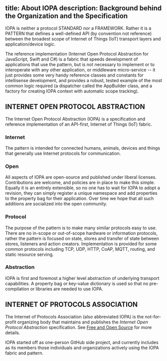 title: About IOPA
description: Background behind the Organization and the Specification
---
IOPA is neither a protocol STANDARD nor a FRAMEWORK. Rather it is a PATTERN that defines a well-defined API (by convention not reference) between the broadest scope of Internet of Things (IoT) transport layers and application/device logic.  

The reference implementation (Internet Open Protocol Abstraction for JavaScript, Swift and C#) is a fabric that speeds development of applications that use the pattern, but is not necessary to implement or to interoperate with any other application, or middleware micro-service -- it just provides some very handy reference classes and constants for intellisense development, and provides a robust, tested example of the most common logic required (a dispatcher called the AppBuilder class, and a factory for creating IOPA context with automatic scope tracking). 

## INTERNET OPEN PROTOCOL ABSTRACTION
The Internet Open Protocol Abstraction (IOPA) is a specification and reference implementation of an API-first, Internet of Things (IoT) fabric.

### Internet

The pattern is intended for connected humans, animals, devices and things that generally use Internet protocols for communication.  

### Open

All aspects of IOPA are open-source and published under liberal licenses.    Contributions are welcome, and policies are in place to make this simple.    Equally it is an entirely extensible, so no one has to wait for IOPA to adopt a revision, they can simply register a unique namespace and add properties to the property bag for their application.  Over time we hope that all such additions are socialized into the open community.

### Protocol

The purpose of the pattern is to make many similar protocols easy to use.  There are no in-scope or out-of-scope hardware or information protocols, rather the pattern is focused on state, stores and transfer of state between stores, listeners and action creators.  Implementation is provided for some common protocols including TCP, UDP, HTTP, CoAP, MQTT, routing, and static resource serving. 

### Abstraction

IOPA is first and foremost a higher level abstraction of underlying transport capabilities.  A property bag or key-value dictionary is used so that no pre-compilation or libraries are needed to use IOPA.  


## INTERNET OF PROTOCOLS ASSOCIATION
The Internet of Protocols Association (also abbreviated IOPA) is the not-for-profit organizing body that maintains and publishes the *Internet Open Protocol Abstraction* specification.  See [Free and Open Source](doc:free-and-open-source) for more details.

IOPA started off as one-person GitHub side project, and currently includes as its members those individuals and organizations actively using the IOPA fabric and pattern.